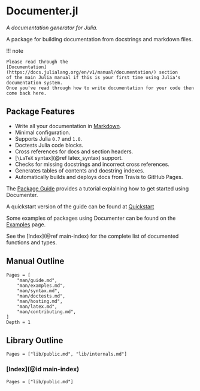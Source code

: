 # Documenter.jl

*A documentation generator for Julia.*

A package for building documentation from docstrings and markdown files.

!!! note

    Please read through the
    [Documentation](https://docs.julialang.org/en/v1/manual/documentation/) section
    of the main Julia manual if this is your first time using Julia's documentation system.
    Once you've read through how to write documentation for your code then come back here.

## Package Features

- Write all your documentation in [Markdown](https://en.wikipedia.org/wiki/Markdown).
- Minimal configuration.
- Supports Julia `0.7` and `1.0`.
- Doctests Julia code blocks.
- Cross references for docs and section headers.
- [``\LaTeX`` syntax](@ref latex_syntax) support.
- Checks for missing docstrings and incorrect cross references.
- Generates tables of contents and docstring indexes.
- Automatically builds and deploys docs from Travis to GitHub Pages.

The [Package Guide](@ref) provides a tutorial explaining how to get started using Documenter.

A quickstart version of the guide can be found at [Quickstart]("https://github.com/JuliaDocs/Documenter.jl/blob/master/docs/src/quickstart.md")

Some examples of packages using Documenter can be found on the [Examples](@ref) page.

See the [Index](@ref main-index) for the complete list of documented functions and types.


## Manual Outline

```@contents
Pages = [
    "man/guide.md",
    "man/examples.md",
    "man/syntax.md",
    "man/doctests.md",
    "man/hosting.md",
    "man/latex.md",
    "man/contributing.md",
]
Depth = 1
```

## Library Outline

```@contents
Pages = ["lib/public.md", "lib/internals.md"]
```

### [Index](@id main-index)

```@index
Pages = ["lib/public.md"]
```
